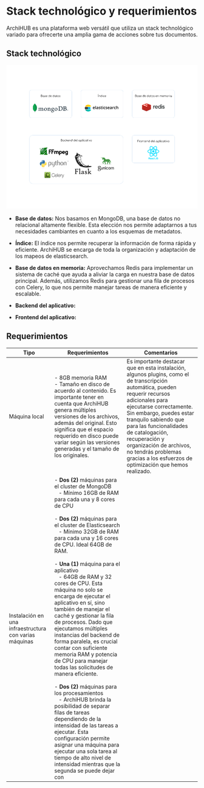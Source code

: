 # Stack technológico y requerimientos

ArchiHUB es una plataforma web versátil que utiliza un stack technológico variado para ofrecerte una amplia gama de acciones sobre tus documentos.

## Stack technológico

![stack tech](imagenes/infra.png)

- __Base de datos:__ Nos basamos en MongoDB, una base de datos no relacional altamente flexible. Esta elección nos permite adaptarnos a tus necesidades cambiantes en cuanto a los esquemas de metadatos.

- __Índice:__ El índice nos permite recuperar la información de forma rápida y eficiente. ArchiHUB se encarga de toda la organización y adaptación de los mapeos de elasticsearch.

- __Base de datos en memoria:__ Aprovechamos Redis para implementar un sistema de caché que ayuda a aliviar la carga en nuestra base de datos principal. Además, utilizamos Redis para gestionar una fila de procesos con Celery, lo que nos permite manejar tareas de manera eficiente y escalable.

- __Backend del aplicativo:__

- __Frontend del aplicativo:__

## Requerimientos

| Tipo | Requerimientos | Comentarios |
| ----------- | ----------- | ----------- |
| Máquina local | - 8GB memoria RAM <br> - Tamaño en disco de acuerdo al contenido. Es importante tener en cuenta que ArchiHUB genera múltiples versiones de los archivos, además del original. Esto significa que el espacio requerido en disco puede variar según las versiones generadas y el tamaño de los originales.| Es importante destacar que en esta instalación, algunos plugins, como el de transcripción automática, pueden requerir recursos adicionales para ejecutarse correctamente. Sin embargo, puedes estar tranquilo sabiendo que para las funcionalidades de catalogación, recuperación y organización de archivos, no tendrás problemas gracias a los esfuerzos de optimización que hemos realizado. |
| Instalación en una infraestructura con varias máquinas | - __Dos (2)__ máquinas para el cluster de MongoDB <br> &nbsp;&nbsp; - Mínimo 16GB de RAM para cada una y 8 cores de CPU <br><br> - __Dos (2)__ máquinas para el cluster de Elasticsearch <br> &nbsp;&nbsp; - Mínimo 32GB de RAM para cada una y 16 cores de CPU. Ideal 64GB de RAM. <br><br> - __Una (1)__ máquina para el aplicativo <br> &nbsp;&nbsp; - 64GB de RAM y 32 cores de CPU. Esta máquina no solo se encarga de ejecutar el aplicativo en sí, sino también de manejar el caché y gestionar la fila de procesos. Dado que ejecutamos múltiples instancias del backend de forma paralela, es crucial contar con suficiente memoria RAM y potencia de CPU para manejar todas las solicitudes de manera eficiente. <br><br> - __Dos (2)__ máquinas para los procesamientos <br> &nbsp;&nbsp; - ArchiHUB brinda la posibilidad de separar filas de tareas dependiendo de la intensidad de las tareas a ejecutar. Esta configuración permite asignar una máquina para ejecutar una sola tarea al tiempo de alto nivel de intensidad mientras que la segunda se puede dejar con | |